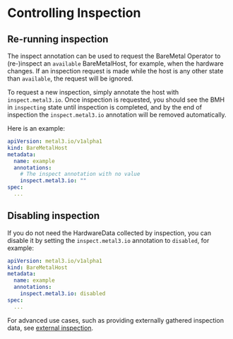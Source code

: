 # Controlling Inspection

## Re-running inspection

The inspect annotation can be used to request the BareMetal Operator to
(re-)inspect an `available` BareMetalHost, for example, when the hardware
changes. If an inspection request is made while the host is any other
state than `available`, the request will be ignored.

To request a new inspection, simply annotate the host with `inspect.metal3.io`.
Once inspection is requested, you should see the BMH in `inspecting` state
until inspection is completed, and by the end of inspection the
`inspect.metal3.io` annotation will be removed automatically.

Here is an example:

```yaml
apiVersion: metal3.io/v1alpha1
kind: BareMetalHost
metadata:
  name: example
  annotations:
    # The inspect annotation with no value
    inspect.metal3.io: ""
spec:
  ...
```

## Disabling inspection

If you do not need the HardwareData collected by inspection, you can disable it
by setting the `inspect.metal3.io` annotation to `disabled`, for example:

```yaml
apiVersion: metal3.io/v1alpha1
kind: BareMetalHost
metadata:
  name: example
  annotations:
    inspect.metal3.io: disabled
spec:
  ...
```

For advanced use cases, such as providing externally gathered inspection data,
see [external inspection](./external_inspection.md).
